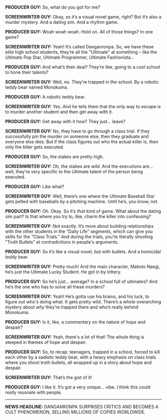 **PRODUCER GUY:** So, what do you got for me?

**SCREENWRITER GUY:** Okay, so it’s a visual novel game, right? But it’s also a murder mystery. And a dating sim. And a rhythm game.

**PRODUCER GUY:** Woah woah woah. Hold on. All of those things? In one game?

**SCREENWRITER GUY:** Yeah! It’s called Danganronpa. So, we have these elite high school students, they’re all the "Ultimate" at something – like the Ultimate Pop Star, Ultimate Programmer, Ultimate Fashionista...

**PRODUCER GUY:** And what’s their deal? They’re like, going to a cool school to hone their talents?

**SCREENWRITER GUY:** Well, no. They’re trapped in the school. By a robotic teddy bear named Monokuma.

**PRODUCER GUY:** A robotic teddy bear.

**SCREENWRITER GUY:** Yes. And he tells them that the only way to escape is to murder another student and then get away with it.

**PRODUCER GUY:** Get away with it how? They just… leave?

**SCREENWRITER GUY:** No, they have to go through a class trial. If they successfully pin the murder on someone else, then they graduate and everyone else dies. But if the class figures out who the actual killer is, then only the killer gets executed.

**PRODUCER GUY:** So, the stakes are pretty high.

**SCREENWRITER GUY:** Oh, the stakes are *wild*. And the executions are… well, they’re very specific to the Ultimate talent of the person being executed.

**PRODUCER GUY:** Like what?

**SCREENWRITER GUY:** Well, there’s one where the Ultimate Baseball Star gets pelted with baseballs by a pitching machine. Until he’s, you know, not.

**PRODUCER GUY:** Oh. Okay. So it’s *that* kind of game. What about the dating sim part? Is that where you try to, like, charm the killer into confessing?

**SCREENWRITER GUY:** Not exactly. It’s more about building relationships with the other students in the "Daily Life" segments, which can give you skills for the "Class Trials." And during the trials, you’re literally shooting "Truth Bullets" at contradictions in people's arguments.

**PRODUCER GUY:** So it’s like a visual novel, but with bullets. And a homicidal teddy bear.

**SCREENWRITER GUY:** Pretty much! And the main character, Makoto Naegi, he’s just the Ultimate Lucky Student. He got in by lottery.

**PRODUCER GUY:** So he’s just… average? In a school full of ultimates? And he’s the one who has to solve all these murders?

**SCREENWRITER GUY:** Yeah! He’s gotta use his brains, and his luck, to figure out who's doing what. It gets pretty wild. There’s a whole overarching mystery about *why* they’re trapped there and who’s really behind Monokuma.

**PRODUCER GUY:** Is it, like, a commentary on the nature of hope and despair?

**SCREENWRITER GUY:** Yeah, there's a lot of that! The whole thing is steeped in themes of hope and despair.

**PRODUCER GUY:** So, to recap: teenagers, trapped in a school, forced to kill each other by a sadistic teddy bear, with a heavy emphasis on class trials where you shoot truth bullets, all wrapped up in a story about hope and despair.

**SCREENWRITER GUY:** That’s the gist of it!

**PRODUCER GUY:** I like it. It’s got a very unique… vibe. I think this could really resonate with people.

***

**NEWS HEADLINE:** DANGANRONPA SURPRISES CRITICS AND BECOMES A CULT PHENOMENON, SELLING MILLIONS OF COPIES WORLDWIDE.